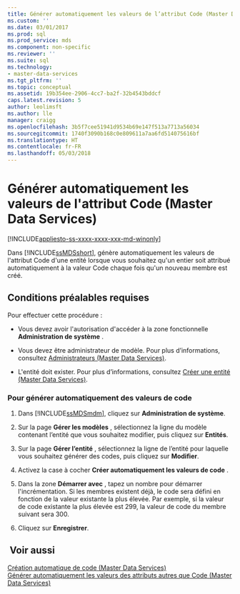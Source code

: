 ```yaml
---
title: Générer automatiquement les valeurs de l’attribut Code (Master Data Services) | Microsoft Docs
ms.custom: ''
ms.date: 03/01/2017
ms.prod: sql
ms.prod_service: mds
ms.component: non-specific
ms.reviewer: ''
ms.suite: sql
ms.technology:
- master-data-services
ms.tgt_pltfrm: ''
ms.topic: conceptual
ms.assetid: 19b354ee-2906-4cc7-ba2f-32b4543bddcf
caps.latest.revision: 5
author: leolimsft
ms.author: lle
manager: craigg
ms.openlocfilehash: 3b5f7cee51941d9534b69e147f513a7713a56034
ms.sourcegitcommit: 1740f3090b168c0e809611a7aa6fd514075616bf
ms.translationtype: HT
ms.contentlocale: fr-FR
ms.lasthandoff: 05/03/2018
---
```

# <a name="automatically-generate-code-attribute-values-master-data-services"></a>Générer automatiquement les valeurs de l'attribut Code (Master Data Services)

[!INCLUDE[appliesto-ss-xxxx-xxxx-xxx-md-winonly](../includes/appliesto-ss-xxxx-xxxx-xxx-md-winonly.md)]

  Dans [!INCLUDE[ssMDSshort](../includes/ssmdsshort-md.md)], génère automatiquement les valeurs de l'attribut Code d'une entité lorsque vous souhaitez qu'un entier soit attribué automatiquement à la valeur Code chaque fois qu'un nouveau membre est créé.  
  
## <a name="prerequisites"></a>Conditions préalables requises  
 Pour effectuer cette procédure :  
  
-   Vous devez avoir l'autorisation d'accéder à la zone fonctionnelle **Administration de système** .  
  
-   Vous devez être administrateur de modèle. Pour plus d’informations, consultez [Administrateurs &#40;Master Data Services&#41;](../master-data-services/administrators-master-data-services.md).  
  
-   L'entité doit exister. Pour plus d’informations, consultez [Créer une entité &#40;Master Data Services&#41;](../master-data-services/create-an-entity-master-data-services.md).  
  
### <a name="to-automatically-generate-code-values"></a>Pour générer automatiquement des valeurs de code  
  
1.  Dans [!INCLUDE[ssMDSmdm](../includes/ssmdsmdm-md.md)], cliquez sur **Administration de système**.  
  
2.  Sur la page **Gérer les modèles** , sélectionnez la ligne du modèle contenant l’entité que vous souhaitez modifier, puis cliquez sur **Entités**.  
  
3.  Sur la page **Gérer l’entité** , sélectionnez la ligne de l’entité pour laquelle vous souhaitez générer des codes, puis cliquez sur **Modifier**.  
  
4.  Activez la case à cocher **Créer automatiquement les valeurs de code** .  
  
5.  Dans la zone **Démarrer avec** , tapez un nombre pour démarrer l'incrémentation. Si les membres existent déjà, le code sera défini en fonction de la valeur existante la plus élevée. Par exemple, si la valeur de code existante la plus élevée est 299, la valeur de code du membre suivant sera 300.  
  
6.  Cliquez sur **Enregistrer**.  
  
## <a name="see-also"></a> Voir aussi  
 [Création automatique de code &#40;Master Data Services&#41;](../master-data-services/automatic-code-creation-master-data-services.md)   
 [Générer automatiquement les valeurs des attributs autres que Code &#40;Master Data Services&#41;](../master-data-services/automatically-generate-attribute-values-other-than-code-master-data-services.md)  
  
  
